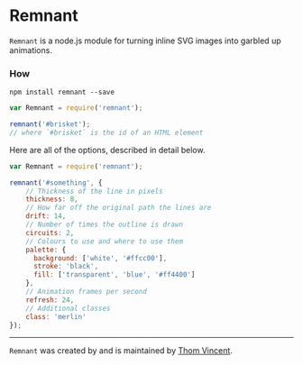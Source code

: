 # Remnant

`Remnant` is a node.js module for turning inline SVG images into garbled up animations.

### How

`npm install remnant --save`

```javascript
var Remnant = require('remnant');

remnant('#brisket');
// where `#brisket` is the id of an HTML element
```

Here are all of the options, described in detail below.

```javascript
var Remnant = require('remnant');

remnant('#something', {
    // Thickness of the line in pixels
    thickness: 8,
    // How far off the original path the lines are
    drift: 14,
    // Number of times the outline is drawn
    circuits: 2,
    // Colours to use and where to use them
    palette: {
      background: ['white', '#ffcc00'],
      stroke: 'black',
      fill: ['transparent', 'blue', '#ff4400']
    },
    // Animation frames per second
    refresh: 24,
    // Additional classes
    class: 'merlin'
});
```

-----------

`Remnant` was created by and is maintained by [Thom Vincent](https://github.com/gdaythom).